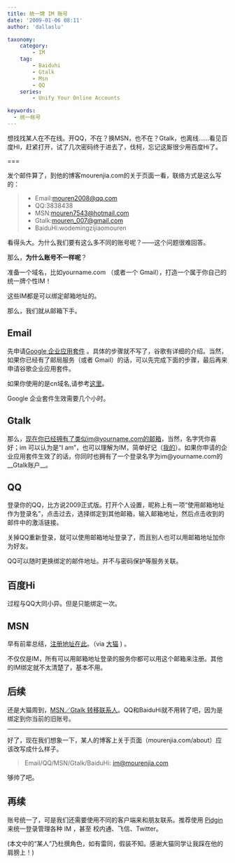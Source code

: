 ```yaml
---
title: 统一牌 IM 账号
date: '2009-01-06 08:11'
author: 'dallaslu'

taxonomy:
    category:
        - IM
    tag:
        - Baiduhi
        - Gtalk
        - Msn
        - QQ
    series:
        - Unify Your Online Accounts

keywords:
  - 统一帐号
---
```

想找找某人在不在线。开QQ，不在？换MSN，也不在？Gtalk，也离线……看见百度HI，赶紧打开，试了几次密码终于进去了，伐柯，忘记这厮很少用百度Hi了。

===

发个邮件算了，到他的博客mourenjia.com的关于页面一看，联络方式是这么写的：

> * Email:mouren2008@qq.com
> * QQ:3838438
> * MSN:mouren7543@hotmail.com
> * Gtalk:mouren_007@gmail.com
> * BaiduHi:wodemingzijiaomouren

看得头大。为什么我们要有这么多不同的账号呢？——这个问题很难回答。

那么，__为什么账号不一样呢__？

准备一个域名，比如yourname.com （或者一个 Gmail），打造一个属于你自己的统一牌个性IM！

这些IM都是可以绑定邮箱地址的。

那么，我们就从邮箱下手。

## Email

先申请[Google 企业应用套件](http://www.google.com/a/?hl=zh_CN) 。具体的步骤就不写了，谷歌有详细的介绍。当然，如果你已经有了邮局服务（或者 Gmail）的话，可以先完成下面的步骤，最后再来申请谷歌企业应用套件。

<div class="notice">

如果你使用的是cn域名,请参考<a href="http://gfwed.com/archives/465.html" target="_blank">这里</a>。

Google 企业套件生效需要几个小时。

</div>

## Gtalk

那么，现在你已经拥有了类似im@yourname.com的邮箱，当然，名字凭你喜好；im 可以认为是“I am”，也可以理解为IM，简单好记（<a href="https://dallas.lu/about/" target="_blank">我的</a>）。如果你申请的企业应用套件生效了的话，你同时也拥有了一个登录名字为im@yourname.com的__Gtalk账户__。

## QQ

登录你的QQ，比方说2009正式版。打开个人设置，昵称上有一项“使用邮箱地址作为登录名”，点击过去，选择绑定到其他邮箱，输入邮箱地址，然后点击收到的邮件中的激活链接。

关掉QQ重新登录，就可以使用邮箱地址登录了，而且别人也可以用邮箱地址加你为好友。

QQ可以随时更换绑定的邮件地址。并不与密码保护等服务关联。

## __百度Hi__

过程与QQ大同小异。但是只能绑定一次。

## MSN

早有前辈总结，<a href="https://accountservices.passport.net/reg.srf?lc=2052&fid=RegCredOnlyEASI&ru=https://accountservices.passport.net/ppnetworkhome.srf%3Fvv%3D500%26lc%3D2052&cru=https://accountservices.passport.net/ppnetworkhome.srf%3fvv%3d500%26lc%3d2052" target="_blank">注册地址在此</a>。（via <a href="http://ooxx.me/qq-msn-gtalk-all-in-one.orz" target="_blank">大猫</a> ) 。

不仅仅是IM，所有可以用邮箱地址登录的服务你都可以用这个邮箱来注册。其他的IM绑定就不太清楚了，基本不用。

## __后续__

还是大猫周到，<a href="http://caitou.com/621/msn-gtalk-import-export-contacts.cat" target="_blank">MSN／Gtalk 转移联系人</a>。QQ和BaiduHi就不用转了吧，因为是绑定到你当前的旧账号。

-------------------------------------------

好了，现在我们想象一下，某人的博客上关于页面（mourenjia.com/about）应该改写成什么样子。

> Email/QQ/MSN/Gtalk/BaiduHi: im@mourenjia.com

够帅了吧。

## 再续

账号统一了，可是我们还需要使用不同的客户端来和朋友联系。推荐使用 [Pidgin](https://dallas.lu/kiss-the-sexy-pidgin/ "玩转Pidgin") 来统一登录管理各种 IM ，甚至 校内通、飞信、Twitter。

(本文中的“某人”乃杜撰角色，如有雷同，假装不知。感谢大猫同学让我踩在他的肩膀上！)
